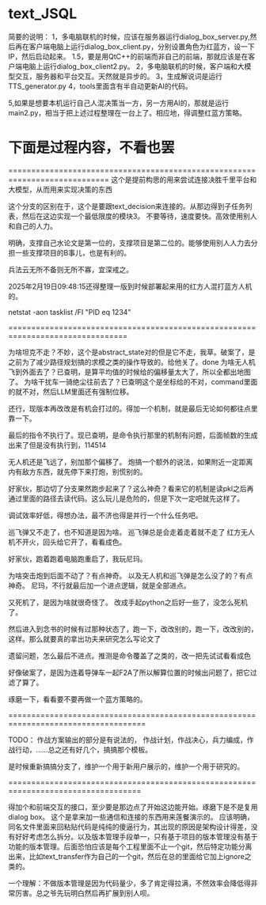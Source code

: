 # text_JSQL

简要的说明：
1，多电脑联机的时候，应该在服务器运行dialog_box_server.py,然后再在客户端电脑上运行dialog_box_client.py，分别设置角色为红蓝方，设一下IP，然后启动起来。
1.5，要是用QtC++的前端而非自己的前端，那就应该是在客户端电脑上运行dialog_box_client2.py。
2，多电脑联机的时候，客户端和大模型交互，服务器和平台交互。天然就是异步的。
3，生成解说词是运行TTS_generator.py
4，tools里面含有半自动更新AI的代码。

5,如果是想要本机运行自己人混决策当一方，另一方用AI的，那就是运行main2.py，相当于把上述过程整理在一台上了。相应地，得调整红蓝方策略。

# 下面是过程内容，不看也罢
============================================================================
这个是提前构思的用来尝试连接决胜千里平台和大模型，从而用来实现决策的东西

这个分支的区别在于，这个是要跟text_decision来连接的。从那边得到子任务列表，然后在这边实现一个最低限度的模块3。
不要等待，速度要快。高效使用别人和自己的人力。

明确，支撑自己水论文是第一位的，支撑项目是第二位的。能够使用别人人力去分担一些支撑项目的B事儿，也是有利的。

兵法云无所不备则无所不寡，宜深戒之。

2025年2月19日09:48:15还得整理一版到时候部署起来用的红方人混打蓝方人机的。

netstat -aon
tasklist /FI "PID eq 1234"

================================================================================

为啥坦克不走？不妙，这个是abstract_state对的但是它不走，我草。破案了，是之前为了减少路径规划搞的求模之类的操作导致的。给他关了。done
为啥无人机飞到外面去了？已查明，是算平均值的时候给的偏移量太大了，所以全都出地图了。
为啥干扰车一骑绝尘往前去了？已查明这个是坐标给的不对，command里面的就不对，然后LLM里面还有强制位移。


还行，现版本再改改是有机会打过的。得加一个机制，就是最后无论如何都往点里靠一下。

最后的指令不执行了。现已查明，是命令执行那里的机制有问题，后面帧数的生成出来了但是没有执行到，114514

无人机还是飞远了，别加那个偏移了。
炮搞一个额外的说法，如果附近一定距离内有敌方东西，就先停下来打炮，别慌别的。

好家伙，那边切了分支果然跑步起来了？这么神奇？看来它的机制是读pkl之后再通过里面的路径去读代码。这么玩儿是危险的，但是下次一定吧就先这样了。

调试效率好低，得想办法，最不济也得是并行一个什么任务吧。

巡飞弹又不走了，也不知道是因为啥。
巡飞弹总是会走着走着就不走了
红方无人机不开火，回头给它开了，看看成色。

好家伙，跑着跑着电脑跑重启了，我玩尼玛。

为啥突击炮到后面不动了？有点神奇。
以及无人机和巡飞弹是怎么没了的？有点神奇。
尼玛，不行就最后加一个进点逻辑，就是全部进点。

又死机了，是因为啥就很奇怪了。
改成手起python之后好一些了，没怎么死机了。

然后进入到念书的时候有过那种状态了，跑一下，改改别的，跑一下，改改别的，这样。那么就要真的拿出功夫来研究怎么写论文了

遗留问题，怎么最后不进点。推测是命令覆盖了之类的，改一把先试试看看成色

好像破案了，是因为连着导弹车一起F2A了所以解算位置的时候出问题了，把它过滤了算了。

琢磨一下，看看要不要再做一个蓝方策略的。

====================================================================================

TODO：
作战方案输出的部分是有说法的，
作战计划，作战决心，兵力编成，作战行动，……总之还有好几个，搞搞那个模板。

是时候重新搞搞分支了，维护一个用于新用户展示的，维护一个用于研究的。

===================================================================================

得加个和前端交互的接口，至少要是那边点了开始这边能开始。琢磨下是不是复用dialog box。
这个是拿来加一些通信和连接的东西用来莲餐演示的。
应该明确，同名文件里面来回粘贴代码是纯纯的傻逼行为，其出现的原因是架构设计得差，没有好好考虑怎么拆分。以及版本管理手段单一，只有基于项目的版本管理没有基于功能的版本管理。后面恐怕应该是每个工程里面不止一个git，然后特定功能分离出来，比如text_transfer作为自己的一个git，然后在总的里面给它加上ignore之类的。

一个理解：不做版本管理是因为代码量少，多了肯定得拉满，不然效率会降低得非常厉害。总之爷先玩明白然后再扩展到别人呗。